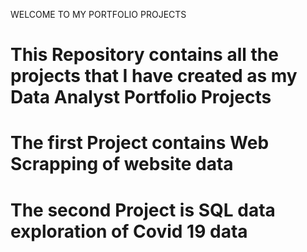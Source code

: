 WELCOME TO MY PORTFOLIO PROJECTS 

# This Repository contains all the projects that I have created as my Data Analyst Portfolio Projects
# The first Project contains Web Scrapping of website data
# The second Project is SQL data exploration of Covid 19 data 

